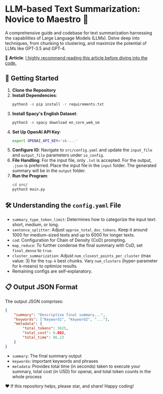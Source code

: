 # LLM-based Text Summarization: Novice to Maestro 🚀
A comprehensive guide and codebase for text summarization harnessing the capabilities of Large Language Models (LLMs). Delve deep into techniques, from chunking to clustering, and maximize the potential of LLMs like GPT-3.5 and GPT-4.

📄 **Article**: [I highly recommend reading this article before diving into the code.](https://medium.com/llm-summarization)

## 🚀 Getting Started
1. **Clone the Repository**
2. **Install Dependencies**: 
    ```bash
    python3 -m pip install -r requirements.txt
    ```
3. **Install Spacy's English Dataset**: 
    ```bash
    python3 -m spacy download en_core_web_sm
    ```
4. **Set Up OpenAI API Key**: 
    ```bash
    export OPENAI_API_KEY='sk-...'
    ```
5. **Configure IO**: Navigate to `src/config.yaml` and update the `input_file` and `output_file` parameters under `io_config`.
6. **File Handling**: For the input file, only `.txt` is accepted. For the output, `.json` is preferred. Place the input file in the `input` folder. The generated summary will be in the `output` folder.
7. **Run the Program**: 
    ```bash
    cd src/
    python3 main.py
    ```

## 🛠 Understanding the `config.yaml` File
- `summary_type_token_limit`: Determines how to categorize the input text: short, medium, or long.
- `sentence_splitter`: Adjust `approx_total_doc_tokens`. Keep it around 1000 for medium-sized texts and up to 6000 for longer texts.
- `cod`: Configuration for Chain of Density (CoD) prompting.
- `map_reduce`: To further condense the final summary with CoD, set `final_dense` to `true`.
- `cluster_summarization`: Adjust `num_closest_points_per_cluster` (max value: 3) for the `top-k` best chunks. Vary `num_clusters` (hyper-parameter for k-means) to optimize results.
- Remaining configs are self-explanatory.

## 📋 Output JSON Format
The output JSON comprises:
```json
{
    "summary": "Descriptive final summary...",
    "keywords": ["Keyword1", "Keyword2", "..."],
    "metadata": {
        "total_tokens": 3625,
        "total_cost": 0.082,
        "total_time": 86.23
    }
}
```
- `summary`: The final summary output
- `keywords`: important keywords and phrases
- `metadata`: Provides total time (in seconds) taken to execute your summary, total cost (in USD) for openai, and total token counts in the whole process

❤️ If this repository helps, please star, and share! Happy coding!
